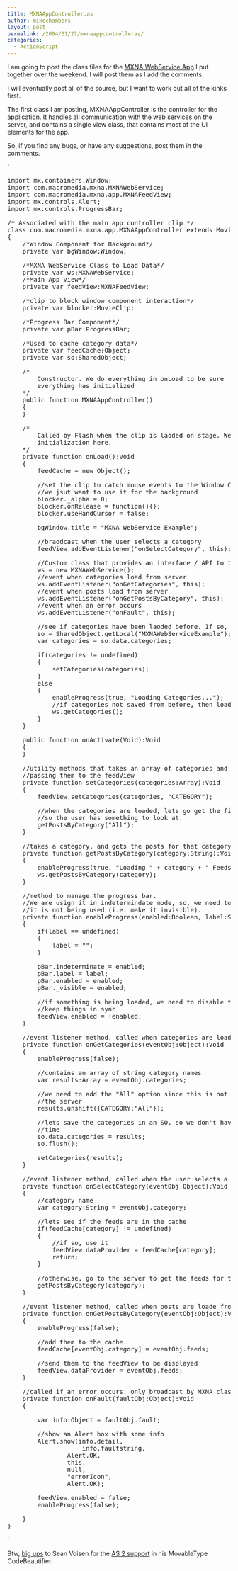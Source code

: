 ```yaml
---
title: MXNAAppController.as
author: mikechambers
layout: post
permalink: /2004/01/27/mxnaappcontrolleras/
categories:
  - ActionScript
---
```



I am going to post the class files for the [MXNA WebService App][1] I put together over the weekend. I will post them as I add the comments.

I will eventually post all of the source, but I want to work out all of the kinks first.

The first class I am posting, MXNAAppController is the controller for the application. It handles all communication with the web services on the server, and contains a single view class, that contains most of the UI elements for the app.

So, if you find any bugs, or have any suggestions, post them in the comments.

<!--more-->

  
`
<pre>import mx.containers.Window;
import com.macromedia.mxna.MXNAWebService;
import com.macromedia.mxna.app.MXNAFeedView;
import mx.controls.Alert;
import mx.controls.ProgressBar;

/* Associated with the main app controller clip */
class com.macromedia.mxna.app.MXNAAppController extends MovieClip
{
	/*Window Component for Background*/
	private var bgWindow:Window; 
    
	/*MXNA WebService Class to Load Data*/
    private var ws:MXNAWebService;
	/*Main App View*/
    private var feedView:MXNAFeedView;
    
	/*clip to block window component interaction*/
    private var blocker:MovieClip;

	/*Progress Bar Component*/
    private var pBar:ProgressBar;
    
	/*Used to cache category data*/
    private var feedCache:Object;
    private var so:SharedObject;

	/*
		Constructor. We do everything in onLoad to be sure
		everything has initialized
	*/
    public function MXNAAppController()
    {
    }
    
	/*
		Called by Flash when the clip is laoded on stage. We do a bunch of
		initialization here.
	*/
    private function onLoad():Void
    {
        feedCache = new Object();
    
		//set the clip to catch mouse events to the Window Component title bar.
		//we jsut want to use it for the background
        blocker._alpha = 0;
        blocker.onRelease = function(){};
        blocker.useHandCursor = false;
    
        bgWindow.title = "MXNA WebService Example";
    
		//braodcast when the user selects a category
        feedView.addEventListener("onSelectCategory", this);
    
		//Custom class that provides an interface / API to the MXNA webservices
        ws = new MXNAWebService();
		//event when categories load from server
        ws.addEventListener("onGetCategories", this);
		//event when posts load from server
        ws.addEventListener("onGetPostsByCategory", this);
		//event when an error occurs
		ws.addEventListener("onFault", this);
    
		//see if categories have been laoded before. If so, use them.
        so = SharedObject.getLocal("MXNAWebServiceExample");
        var categories = so.data.categories;
        
        if(categories != undefined)
        {
            setCategories(categories);
        }
        else
        {
            enableProgress(true, "Loading Categories...");
			//if categories not saved from before, then load them from the server.
            ws.getCategories();        
        }
    }
    
    public function onActivate(Void):Void
    {
    }
    
	//utility methods that takes an array of categories and sets them in the UI
	//passing them to the feedView
    private function setCategories(categories:Array):Void
    {
        feedView.setCategories(categories, "CATEGORY");
		
		//when the categories are loaded, lets go get the first batch of posts
		//so the user has something to look at.
        getPostsByCategory("All");
    }
    
	//takes a category, and gets the posts for that category from the server
    private function getPostsByCategory(category:String):Void
    {
        enableProgress(true, "Loading " + category + " Feeds...");
        ws.getPostsByCategory(category);
    }
    
	//method to manage the progress bar.
	//We are usign it in indetermindate mode, so, we need to turn it off when
	//it is not being used (i.e. make it invisible).
    private function enableProgress(enabled:Boolean, label:String):Void
    {
        if(label == undefined)
        {
            label = "";
        }
        
        pBar.indeterminate = enabled;
        pBar.label = label;
        pBar.enabled = enabled;
        pBar._visible = enabled;      
        
		//if something is being loaded, we need to disable the UI in order to
		//keep things in sync
        feedView.enabled = !enabled;
    }
    
	//event listener method, called when categories are loaded from the server.
    private function onGetCategories(eventObj:Object):Void
    {
        enableProgress(false);
        
		//contains an array of string category names
        var results:Array = eventObj.categories;
		
		//we need to add the "All" option since this is not returned from
		//the server
        results.unshift({CATEGORY:"All"});
        
		//lets save the categories in an SO, so we don't have to load them next
		//time
        so.data.categories = results;
        so.flush();
        
        setCategories(results);               
    }
    
	//event listener method, called when the user selects a category from the UI.
    private function onSelectCategory(eventObj:Object):Void
    {        
		//category name
        var category:String = eventObj.category;
        
		//lets see if the feeds are in the cache
        if(feedCache[category] != undefined)
        {
			//if so, use it
            feedView.dataProvider = feedCache[category];
            return;
        }
    
		//otherwise, go to the server to get the feeds for the category
        getPostsByCategory(category);
    }
    
	//event listener method, called when posts are loade from the server
    private function onGetPostsByCategory(eventObj:Object):Void
    {
        enableProgress(false);   
        
		//add them to the cache.
        feedCache[eventObj.category] = eventObj.feeds;
        
		//send them to the feedView to be displayed
        feedView.dataProvider = eventObj.feeds;
    }
    
	//called if an error occurs. only broadcast by MXNA class right now.
    private function onFault(faultObj:Object):Void
    {    

	    var info:Object = faultObj.fault;
	    
		//show an Alert box with some info
	    Alert.show(info.detail, 
	    			info.faultstring, 
				Alert.OK,
				this, 
				null, 
				"errorIcon",
				Alert.OK);
				
		feedView.enabled = false;
		enableProgress(false);
	
    }
}</pre>
<p>`

Btw, [big ups][2] to Sean Voisen for the [AS 2 support][3] in his MovableType CodeBeautifier.

 [1]: http://www.markme.com/mesh/archives/004255.cfm
 [2]: http://www.hbo.com/alig/
 [3]: http://voisen.org/archives/flash_mx/000328.php